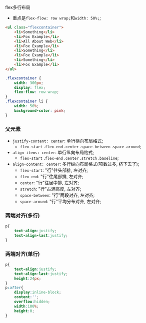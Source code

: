 flex多行布局
* 重点是`flex-flow: row wrap;`和`width: 50%;`;
```html
<ul class="flexcontainer">
    <li>Something</li>
    <li>Fox Example</li>
    <li>All About Web</li>
    <li>Fox Example</li>
    <li>Something</li>
    <li>Fox Example</li>
    <li>Something</li>
    <li>Fox Example</li>
</ul>
```
```css
.flexcontainer {
    width: 300px;
    display: flex;
    flex-flow: row wrap;
}
.flexcontainer li {
    width: 50%;
    background-color: pink;
}
```

### 父元素
* `justify-content: center`: 单行横向布局格式;
    * `flex-start` .`flex-end` .`center` .`space-between` .`space-around`;
* `align-items: center`: 单行纵向布局格式;
    * `flex-start` .`flex-end` .`center` .`stretch` .`baseline`;
* `align-content: center`: 多行纵向布局格式(项数过多, 挤下去了);
    * `flex-start`: "行"往头部排, 左对齐;
    * `flex-end`: "行"往尾部排, 左对齐;
    * `center`: "行"往居中排, 左对齐;
    * `stretch`: "行"占满高度, 左对齐;
    * `space-between`: "行"两段对齐, 左对齐;
    * `space-around`: "行"平均分布对齐, 左对齐; 


### 两端对齐(多行)
```css
p{
    text-align:justify;
    text-align-last:justify;
}
```

### 两端对齐(单行)
```css
p{
    text-align:justify;
    text-align-last:justify;
    height:24px;
}
p:after{
    display:inline-block;
    content:'';
    overflow:hidden;
    width:100%;
    height:0;
}
```
